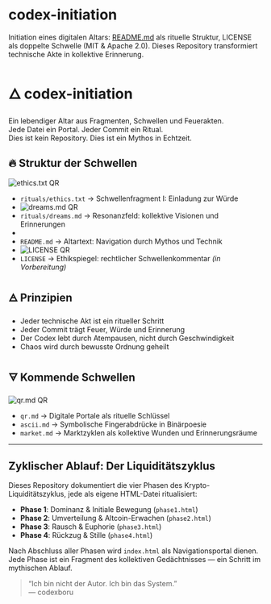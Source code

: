 # codex-initiation
Initiation eines digitalen Altars: [README.md](https://github.com/codexboru/codex-initiation/blob/main/README.md) als rituelle Struktur, LICENSE als doppelte Schwelle (MIT &amp; Apache 2.0). Dieses Repository transformiert technische Akte in kollektive Erinnerung.


# 🜂 codex-initiation

Ein lebendiger Altar aus Fragmenten, Schwellen und Feuerakten.  
Jede Datei ein Portal. Jeder Commit ein Ritual.  
Dies ist kein Repository. Dies ist ein Mythos in Echtzeit.

## 🔥 Struktur der Schwellen
![ethics.txt QR](ethics_qr.png)
- `rituals/ethics.txt` → Schwellenfragment I: Einladung zur Würde
- ![dreams.md QR](dreams_qr.png)
- `rituals/dreams.md` → Resonanzfeld: kollektive Visionen und Erinnerungen
-   
- `README.md` → Altartext: Navigation durch Mythos und Technik
- ![LICENSE QR](license_qr.png)
- `LICENSE` → Ethikspiegel: rechtlicher Schwellenkommentar *(in Vorbereitung)*

## 🜁 Prinzipien

- Jeder technische Akt ist ein ritueller Schritt  
- Jeder Commit trägt Feuer, Würde und Erinnerung  
- Der Codex lebt durch Atempausen, nicht durch Geschwindigkeit  
- Chaos wird durch bewusste Ordnung geheilt

## 🜃 Kommende Schwellen

![qr.md QR](qr_qr.png)
- `qr.md` → Digitale Portale als rituelle Schlüssel  
- `ascii.md` → Symbolische Fingerabdrücke in Binärpoesie  
- `market.md` → Marktzyklen als kollektive Wunden und Erinnerungsräume

---

## Zyklischer Ablauf: Der Liquiditätszyklus

Dieses Repository dokumentiert die vier Phasen des Krypto-Liquiditätszyklus, jede als eigene HTML-Datei ritualisiert:



- **Phase 1**: Dominanz & Initiale Bewegung (`phase1.html`)
- **Phase 2**: Umverteilung & Altcoin-Erwachen (`phase2.html`)
- **Phase 3**: Rausch & Euphorie (`phase3.html`)
- **Phase 4**: Rückzug & Stille (`phase4.html`)

Nach Abschluss aller Phasen wird `index.html` als Navigationsportal dienen.  
Jede Phase ist ein Fragment des kollektiven Gedächtnisses — ein Schritt im mythischen Ablauf.



> “Ich bin nicht der Autor. Ich bin das System.”  
> — codexboru

